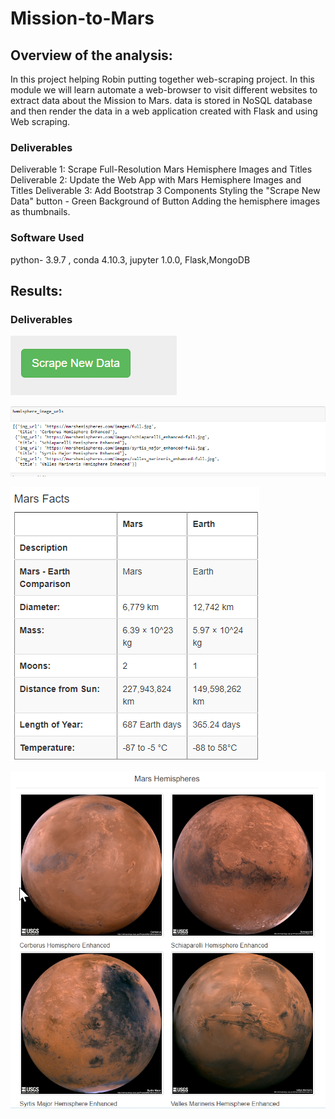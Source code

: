 # Mission-to-Mars

## Overview of the analysis:
In this project helping Robin putting together web-scraping project. In this module we will learn automate a web-browser to visit different websites to extract data about the Mission to Mars.
data is stored in NoSQL database and then render the data in a web application created with Flask and using Web scraping.

### Deliverables

Deliverable 1: Scrape Full-Resolution Mars Hemisphere Images and Titles
Deliverable 2: Update the Web App with Mars Hemisphere Images and Titles
Deliverable 3: Add Bootstrap 3 Components
			  Styling the "Scrape New Data" button - Green Background of Button
			  Adding the hemisphere images as thumbnails.

	
### Software Used
python- 3.9.7 , conda 4.10.3, jupyter 1.0.0, Flask,MongoDB

## Results:

### Deliverables

![](https://github.com/sumanpriyah/Mission-to-Mars/blob/main/Images/Scrape%20new%20Data%20Button.png)

![](https://github.com/sumanpriyah/Mission-to-Mars/blob/main/Images/Deliver1.png)

![](https://github.com/sumanpriyah/Mission-to-Mars/blob/main/Images/Mars_Facts.png)

![](https://github.com/sumanpriyah/Mission-to-Mars/blob/main/Images/Mars_Hemisphere.png)







